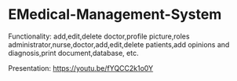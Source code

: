 # EMedical-Management-System
Functionality: add,edit,delete doctor,profile picture,roles administrator,nurse,doctor,add,edit,delete patients,add opinions and diagnosis,print document,database, etc.

Presentation: https://youtu.be/fYQCC2k1o0Y
